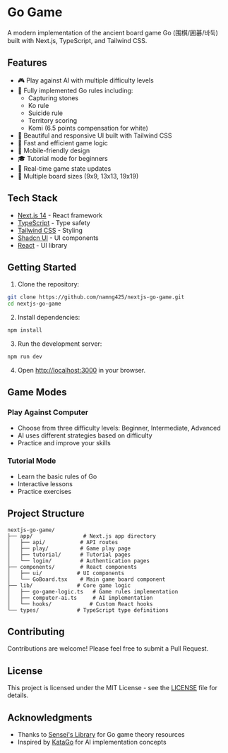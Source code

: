 # Go Game

A modern implementation of the ancient board game Go (围棋/囲碁/바둑) built with Next.js, TypeScript, and Tailwind CSS.

## Features

- 🎮 Play against AI with multiple difficulty levels
- 🎯 Fully implemented Go rules including:
  - Capturing stones
  - Ko rule
  - Suicide rule
  - Territory scoring
  - Komi (6.5 points compensation for white)
- 🎨 Beautiful and responsive UI built with Tailwind CSS
- 🚀 Fast and efficient game logic
- 📱 Mobile-friendly design
- 🎓 Tutorial mode for beginners
- 🔄 Real-time game state updates
- 🎲 Multiple board sizes (9x9, 13x13, 19x19)

## Tech Stack

- [Next.js 14](https://nextjs.org/) - React framework
- [TypeScript](https://www.typescriptlang.org/) - Type safety
- [Tailwind CSS](https://tailwindcss.com/) - Styling
- [Shadcn UI](https://ui.shadcn.com/) - UI components
- [React](https://reactjs.org/) - UI library

## Getting Started

1. Clone the repository:
```bash
git clone https://github.com/namng425/nextjs-go-game.git
cd nextjs-go-game
```

2. Install dependencies:
```bash
npm install
```

3. Run the development server:
```bash
npm run dev
```

4. Open [http://localhost:3000](http://localhost:3000) in your browser.

## Game Modes

### Play Against Computer
- Choose from three difficulty levels: Beginner, Intermediate, Advanced
- AI uses different strategies based on difficulty
- Practice and improve your skills

### Tutorial Mode
- Learn the basic rules of Go
- Interactive lessons
- Practice exercises

## Project Structure

```
nextjs-go-game/
├── app/                # Next.js app directory
│   ├── api/           # API routes
│   ├── play/          # Game play page
│   ├── tutorial/      # Tutorial pages
│   └── login/         # Authentication pages
├── components/        # React components
│   ├── ui/           # UI components
│   └── GoBoard.tsx    # Main game board component
├── lib/              # Core game logic
│   ├── go-game-logic.ts   # Game rules implementation
│   ├── computer-ai.ts     # AI implementation
│   └── hooks/            # Custom React hooks
└── types/            # TypeScript type definitions
```

## Contributing

Contributions are welcome! Please feel free to submit a Pull Request.

## License

This project is licensed under the MIT License - see the [LICENSE](LICENSE) file for details.

## Acknowledgments

- Thanks to [Sensei's Library](https://senseis.xmp.net/) for Go game theory resources
- Inspired by [KataGo](https://github.com/lightvector/KataGo) for AI implementation concepts